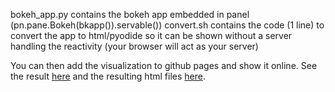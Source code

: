 

bokeh_app.py contains the bokeh app embedded in panel (pn.pane.Bokeh(bkapp()).servable())
convert.sh contains the code (1 line) to convert the app to html/pyodide so it can be shown without a server handling the reactivity (your browser will act as your server)

You can then add the visualization to github pages and show it online. See the result [here](javier.science/workshop_data_viz_app/) and the resulting html files [here](https://github.com/jgarciab/workshop_data_viz_app).

